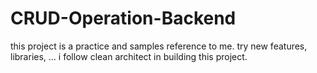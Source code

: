 # CRUD-Operation-Backend
this project is a practice and samples reference to me.
try new features, libraries, ...
i follow clean architect in building this project.
